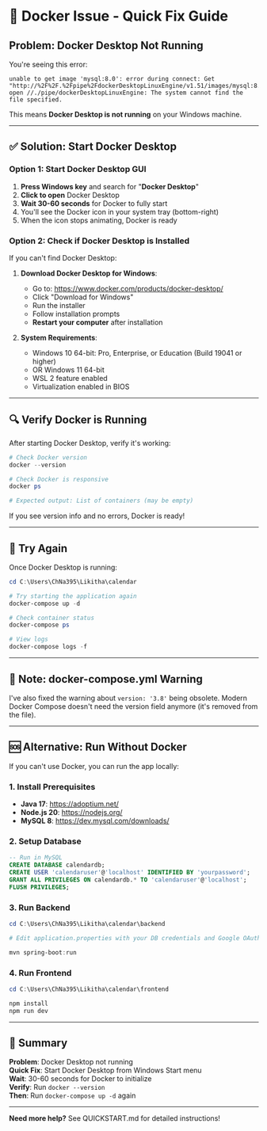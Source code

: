 # 🐳 Docker Issue - Quick Fix Guide

## Problem: Docker Desktop Not Running

You're seeing this error:
```
unable to get image 'mysql:8.0': error during connect: Get "http://%2F%2F.%2Fpipe%2FdockerDesktopLinuxEngine/v1.51/images/mysql:8.0/json": 
open //./pipe/dockerDesktopLinuxEngine: The system cannot find the file specified.
```

This means **Docker Desktop is not running** on your Windows machine.

---

## ✅ Solution: Start Docker Desktop

### Option 1: Start Docker Desktop GUI

1. **Press Windows key** and search for "**Docker Desktop**"
2. **Click to open** Docker Desktop
3. **Wait 30-60 seconds** for Docker to fully start
4. You'll see the Docker icon in your system tray (bottom-right)
5. When the icon stops animating, Docker is ready

### Option 2: Check if Docker Desktop is Installed

If you can't find Docker Desktop:

1. **Download Docker Desktop for Windows**:
   - Go to: https://www.docker.com/products/docker-desktop/
   - Click "Download for Windows"
   - Run the installer
   - Follow installation prompts
   - **Restart your computer** after installation

2. **System Requirements**:
   - Windows 10 64-bit: Pro, Enterprise, or Education (Build 19041 or higher)
   - OR Windows 11 64-bit
   - WSL 2 feature enabled
   - Virtualization enabled in BIOS

---

## 🔍 Verify Docker is Running

After starting Docker Desktop, verify it's working:

```powershell
# Check Docker version
docker --version

# Check Docker is responsive
docker ps

# Expected output: List of containers (may be empty)
```

If you see version info and no errors, Docker is ready!

---

## 🚀 Try Again

Once Docker Desktop is running:

```powershell
cd C:\Users\ChNa395\Likitha\calendar

# Try starting the application again
docker-compose up -d

# Check container status
docker-compose ps

# View logs
docker-compose logs -f
```

---

## 📝 Note: docker-compose.yml Warning

I've also fixed the warning about `version: '3.8'` being obsolete. Modern Docker Compose doesn't need the version field anymore (it's removed from the file).

---

## 🆘 Alternative: Run Without Docker

If you can't use Docker, you can run the app locally:

### 1. Install Prerequisites

- **Java 17**: https://adoptium.net/
- **Node.js 20**: https://nodejs.org/
- **MySQL 8**: https://dev.mysql.com/downloads/

### 2. Setup Database

```sql
-- Run in MySQL
CREATE DATABASE calendardb;
CREATE USER 'calendaruser'@'localhost' IDENTIFIED BY 'yourpassword';
GRANT ALL PRIVILEGES ON calendardb.* TO 'calendaruser'@'localhost';
FLUSH PRIVILEGES;
```

### 3. Run Backend

```powershell
cd C:\Users\ChNa395\Likitha\calendar\backend

# Edit application.properties with your DB credentials and Google OAuth

mvn spring-boot:run
```

### 4. Run Frontend

```powershell
cd C:\Users\ChNa395\Likitha\calendar\frontend

npm install
npm run dev
```

---

## 🎯 Summary

**Problem**: Docker Desktop not running  
**Quick Fix**: Start Docker Desktop from Windows Start menu  
**Wait**: 30-60 seconds for Docker to initialize  
**Verify**: Run `docker --version`  
**Then**: Run `docker-compose up -d` again

---

**Need more help?** See QUICKSTART.md for detailed instructions!
